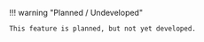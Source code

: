 !!! warning "Planned / Undeveloped"

    This feature is planned, but not yet developed.
<!-- 
<Pitfall>

`useLayoutEffect` can hurt performance. Prefer [`useEffect`](/reference/react/useEffect) when possible.

</Pitfall>

## Overview

<p class="intro" markdown>

`useLayoutEffect` is a version of [`useEffect`](/reference/react/useEffect) that fires before the browser repaints the screen.

```js
useLayoutEffect(setup, dependencies?)
```

</p>

---

## Reference

### `useLayoutEffect(setup, dependencies?)`

Call `useLayoutEffect` to perform the layout measurements before the browser repaints the screen:

```js
import { useState, useRef, useLayoutEffect } from 'react';

function Tooltip() {
  const ref = useRef(null);
  const [tooltipHeight, setTooltipHeight] = useState(0);

  useLayoutEffect(() => {
    const { height } = ref.current.getBoundingClientRect();
    setTooltipHeight(height);
  }, []);
  // ...
```

[See more examples below.](#usage)

#### Parameters

-   `setup`: The function with your Effect's logic. Your setup function may also optionally return a _cleanup_ function. Before your component is added to the DOM, React will run your setup function. After every re-render with changed dependencies, React will first run the cleanup function (if you provided it) with the old values, and then run your setup function with the new values. Before your component is removed from the DOM, React will run your cleanup function.

-   **optional** `dependencies`: The list of all reactive values referenced inside of the `setup` code. Reactive values include props, state, and all the variables and functions declared directly inside your component body. If your linter is [configured for React](/learn/editor-setup#linting), it will verify that every reactive value is correctly specified as a dependency. The list of dependencies must have a constant number of items and be written inline like `[dep1, dep2, dep3]`. React will compare each dependency with its previous value using the [`Object.is`](https://developer.mozilla.org/en-US/docs/Web/JavaScript/Reference/Global_Objects/Object/is) comparison. If you omit this argument, your Effect will re-run after every re-render of the component.

#### Returns

`useLayoutEffect` returns `undefined`.

#### Caveats

-   `useLayoutEffect` is a Hook, so you can only call it **at the top level of your component** or your own Hooks. You can't call it inside loops or conditions. If you need that, extract a component and move the Effect there.

-   When Strict Mode is on, React will **run one extra development-only setup+cleanup cycle** before the first real setup. This is a stress-test that ensures that your cleanup logic "mirrors" your setup logic and that it stops or undoes whatever the setup is doing. If this causes a problem, [implement the cleanup function.](/learn/synchronizing-with-effects#how-to-handle-the-effect-firing-twice-in-development)

-   If some of your dependencies are objects or functions defined inside the component, there is a risk that they will **cause the Effect to re-run more often than needed.** To fix this, remove unnecessary [object](/reference/react/useEffect#removing-unnecessary-object-dependencies) and [function](/reference/react/useEffect#removing-unnecessary-function-dependencies) dependencies. You can also [extract state updates](/reference/react/useEffect#updating-state-based-on-previous-state-from-an-effect) and [non-reactive logic](/reference/react/useEffect#reading-the-latest-props-and-state-from-an-effect) outside of your Effect.

-   Effects **only run on the client.** They don't run during server rendering.

-   The code inside `useLayoutEffect` and all state updates scheduled from it **block the browser from repainting the screen.** When used excessively, this makes your app slow. When possible, prefer [`useEffect`.](/reference/react/useEffect)

---

## Usage

### Measuring layout before the browser repaints the screen

Most components don't need to know their position and size on the screen to decide what to render. They only return some JSX. Then the browser calculates their _layout_ (position and size) and repaints the screen.

Sometimes, that's not enough. Imagine a tooltip that appears next to some element on hover. If there's enough space, the tooltip should appear above the element, but if it doesn't fit, it should appear below. In order to render the tooltip at the right final position, you need to know its height (i.e. whether it fits at the top).

To do this, you need to render in two passes:

1. Render the tooltip anywhere (even with a wrong position).
2. Measure its height and decide where to place the tooltip.
3. Render the tooltip _again_ in the correct place.

**All of this needs to happen before the browser repaints the screen.** You don't want the user to see the tooltip moving. Call `useLayoutEffect` to perform the layout measurements before the browser repaints the screen:

```js
function Tooltip() {
	const ref = useRef(null);
	const [tooltipHeight, setTooltipHeight] = useState(0); // You don't know real height yet

	useLayoutEffect(() => {
		const { height } = ref.current.getBoundingClientRect();
		setTooltipHeight(height); // Re-render now that you know the real height
	}, []);

	// ...use tooltipHeight in the rendering logic below...
}
```

Here's how this works step by step:

1. `Tooltip` renders with the initial `tooltipHeight = 0` (so the tooltip may be wrongly positioned).
2. React places it in the DOM and runs the code in `useLayoutEffect`.
3. Your `useLayoutEffect` [measures the height](https://developer.mozilla.org/en-US/docs/Web/API/Element/getBoundingClientRect) of the tooltip content and triggers an immediate re-render.
4. `Tooltip` renders again with the real `tooltipHeight` (so the tooltip is correctly positioned).
5. React updates it in the DOM, and the browser finally displays the tooltip.

Hover over the buttons below and see how the tooltip adjusts its position depending on whether it fits:

```js
import ButtonWithTooltip from "./ButtonWithTooltip.js";

export default function App() {
	return (
		<div>
			<ButtonWithTooltip
				tooltipContent={
					<div>
						This tooltip does not fit above the button.
						<br />
						This is why it's displayed below instead!
					</div>
				}
			>
				Hover over me (tooltip above)
			</ButtonWithTooltip>
			<div style={{ height: 50 }} />
			<ButtonWithTooltip
				tooltipContent={<div>This tooltip fits above the button</div>}
			>
				Hover over me (tooltip below)
			</ButtonWithTooltip>
			<div style={{ height: 50 }} />
			<ButtonWithTooltip
				tooltipContent={<div>This tooltip fits above the button</div>}
			>
				Hover over me (tooltip below)
			</ButtonWithTooltip>
		</div>
	);
}
```

```js
import { useState, useRef } from "react";
import Tooltip from "./Tooltip.js";

export default function ButtonWithTooltip({ tooltipContent, ...rest }) {
	const [targetRect, setTargetRect] = useState(null);
	const buttonRef = useRef(null);
	return (
		<>
			<button
				{...rest}
				ref={buttonRef}
				onPointerEnter={() => {
					const rect = buttonRef.current.getBoundingClientRect();
					setTargetRect({
						left: rect.left,
						top: rect.top,
						right: rect.right,
						bottom: rect.bottom,
					});
				}}
				onPointerLeave={() => {
					setTargetRect(null);
				}}
			/>
			{targetRect !== null && (
				<Tooltip targetRect={targetRect}>{tooltipContent}</Tooltip>
			)}
		</>
	);
}
```

```js
import { useRef, useLayoutEffect, useState } from "react";
import { createPortal } from "react-dom";
import TooltipContainer from "./TooltipContainer.js";

export default function Tooltip({ children, targetRect }) {
	const ref = useRef(null);
	const [tooltipHeight, setTooltipHeight] = useState(0);

	useLayoutEffect(() => {
		const { height } = ref.current.getBoundingClientRect();
		setTooltipHeight(height);
		console.log("Measured tooltip height: " + height);
	}, []);

	let tooltipX = 0;
	let tooltipY = 0;
	if (targetRect !== null) {
		tooltipX = targetRect.left;
		tooltipY = targetRect.top - tooltipHeight;
		if (tooltipY < 0) {
			// It doesn't fit above, so place below.
			tooltipY = targetRect.bottom;
		}
	}

	return createPortal(
		<TooltipContainer x={tooltipX} y={tooltipY} contentRef={ref}>
			{children}
		</TooltipContainer>,
		document.body
	);
}
```

```js
export default function TooltipContainer({ children, x, y, contentRef }) {
	return (
		<div
			style={{
				position: "absolute",
				pointerEvents: "none",
				left: 0,
				top: 0,
				transform: `translate3d(${x}px, ${y}px, 0)`,
			}}
		>
			<div ref={contentRef} className="tooltip">
				{children}
			</div>
		</div>
	);
}
```

```css
.tooltip {
	color: white;
	background: #222;
	border-radius: 4px;
	padding: 4px;
}
```

Notice that even though the `Tooltip` component has to render in two passes (first, with `tooltipHeight` initialized to `0` and then with the real measured height), you only see the final result. This is why you need `useLayoutEffect` instead of [`useEffect`](/reference/react/useEffect) for this example. Let's look at the difference in detail below.

<Recipes titleText="useLayoutEffect vs useEffect" titleId="examples">

#### `useLayoutEffect` blocks the browser from repainting

React guarantees that the code inside `useLayoutEffect` and any state updates scheduled inside it will be processed **before the browser repaints the screen.** This lets you render the tooltip, measure it, and re-render the tooltip again without the user noticing the first extra render. In other words, `useLayoutEffect` blocks the browser from painting.

```js
import ButtonWithTooltip from "./ButtonWithTooltip.js";

export default function App() {
	return (
		<div>
			<ButtonWithTooltip
				tooltipContent={
					<div>
						This tooltip does not fit above the button.
						<br />
						This is why it's displayed below instead!
					</div>
				}
			>
				Hover over me (tooltip above)
			</ButtonWithTooltip>
			<div style={{ height: 50 }} />
			<ButtonWithTooltip
				tooltipContent={<div>This tooltip fits above the button</div>}
			>
				Hover over me (tooltip below)
			</ButtonWithTooltip>
			<div style={{ height: 50 }} />
			<ButtonWithTooltip
				tooltipContent={<div>This tooltip fits above the button</div>}
			>
				Hover over me (tooltip below)
			</ButtonWithTooltip>
		</div>
	);
}
```

```js
import { useState, useRef } from "react";
import Tooltip from "./Tooltip.js";

export default function ButtonWithTooltip({ tooltipContent, ...rest }) {
	const [targetRect, setTargetRect] = useState(null);
	const buttonRef = useRef(null);
	return (
		<>
			<button
				{...rest}
				ref={buttonRef}
				onPointerEnter={() => {
					const rect = buttonRef.current.getBoundingClientRect();
					setTargetRect({
						left: rect.left,
						top: rect.top,
						right: rect.right,
						bottom: rect.bottom,
					});
				}}
				onPointerLeave={() => {
					setTargetRect(null);
				}}
			/>
			{targetRect !== null && (
				<Tooltip targetRect={targetRect}>{tooltipContent}</Tooltip>
			)}
		</>
	);
}
```

```js
import { useRef, useLayoutEffect, useState } from "react";
import { createPortal } from "react-dom";
import TooltipContainer from "./TooltipContainer.js";

export default function Tooltip({ children, targetRect }) {
	const ref = useRef(null);
	const [tooltipHeight, setTooltipHeight] = useState(0);

	useLayoutEffect(() => {
		const { height } = ref.current.getBoundingClientRect();
		setTooltipHeight(height);
	}, []);

	let tooltipX = 0;
	let tooltipY = 0;
	if (targetRect !== null) {
		tooltipX = targetRect.left;
		tooltipY = targetRect.top - tooltipHeight;
		if (tooltipY < 0) {
			// It doesn't fit above, so place below.
			tooltipY = targetRect.bottom;
		}
	}

	return createPortal(
		<TooltipContainer x={tooltipX} y={tooltipY} contentRef={ref}>
			{children}
		</TooltipContainer>,
		document.body
	);
}
```

```js
export default function TooltipContainer({ children, x, y, contentRef }) {
	return (
		<div
			style={{
				position: "absolute",
				pointerEvents: "none",
				left: 0,
				top: 0,
				transform: `translate3d(${x}px, ${y}px, 0)`,
			}}
		>
			<div ref={contentRef} className="tooltip">
				{children}
			</div>
		</div>
	);
}
```

```css
.tooltip {
	color: white;
	background: #222;
	border-radius: 4px;
	padding: 4px;
}
```

#### `useEffect` does not block the browser

Here is the same example, but with [`useEffect`](/reference/react/useEffect) instead of `useLayoutEffect`. If you're on a slower device, you might notice that sometimes the tooltip "flickers" and you briefly see its initial position before the corrected position.

```js
import ButtonWithTooltip from "./ButtonWithTooltip.js";

export default function App() {
	return (
		<div>
			<ButtonWithTooltip
				tooltipContent={
					<div>
						This tooltip does not fit above the button.
						<br />
						This is why it's displayed below instead!
					</div>
				}
			>
				Hover over me (tooltip above)
			</ButtonWithTooltip>
			<div style={{ height: 50 }} />
			<ButtonWithTooltip
				tooltipContent={<div>This tooltip fits above the button</div>}
			>
				Hover over me (tooltip below)
			</ButtonWithTooltip>
			<div style={{ height: 50 }} />
			<ButtonWithTooltip
				tooltipContent={<div>This tooltip fits above the button</div>}
			>
				Hover over me (tooltip below)
			</ButtonWithTooltip>
		</div>
	);
}
```

```js
import { useState, useRef } from "react";
import Tooltip from "./Tooltip.js";

export default function ButtonWithTooltip({ tooltipContent, ...rest }) {
	const [targetRect, setTargetRect] = useState(null);
	const buttonRef = useRef(null);
	return (
		<>
			<button
				{...rest}
				ref={buttonRef}
				onPointerEnter={() => {
					const rect = buttonRef.current.getBoundingClientRect();
					setTargetRect({
						left: rect.left,
						top: rect.top,
						right: rect.right,
						bottom: rect.bottom,
					});
				}}
				onPointerLeave={() => {
					setTargetRect(null);
				}}
			/>
			{targetRect !== null && (
				<Tooltip targetRect={targetRect}>{tooltipContent}</Tooltip>
			)}
		</>
	);
}
```

```js
import { useRef, useEffect, useState } from "react";
import { createPortal } from "react-dom";
import TooltipContainer from "./TooltipContainer.js";

export default function Tooltip({ children, targetRect }) {
	const ref = useRef(null);
	const [tooltipHeight, setTooltipHeight] = useState(0);

	useEffect(() => {
		const { height } = ref.current.getBoundingClientRect();
		setTooltipHeight(height);
	}, []);

	let tooltipX = 0;
	let tooltipY = 0;
	if (targetRect !== null) {
		tooltipX = targetRect.left;
		tooltipY = targetRect.top - tooltipHeight;
		if (tooltipY < 0) {
			// It doesn't fit above, so place below.
			tooltipY = targetRect.bottom;
		}
	}

	return createPortal(
		<TooltipContainer x={tooltipX} y={tooltipY} contentRef={ref}>
			{children}
		</TooltipContainer>,
		document.body
	);
}
```

```js
export default function TooltipContainer({ children, x, y, contentRef }) {
	return (
		<div
			style={{
				position: "absolute",
				pointerEvents: "none",
				left: 0,
				top: 0,
				transform: `translate3d(${x}px, ${y}px, 0)`,
			}}
		>
			<div ref={contentRef} className="tooltip">
				{children}
			</div>
		</div>
	);
}
```

```css
.tooltip {
	color: white;
	background: #222;
	border-radius: 4px;
	padding: 4px;
}
```

To make the bug easier to reproduce, this version adds an artificial delay during rendering. React will let the browser paint the screen before it processes the state update inside `useEffect`. As a result, the tooltip flickers:

```js
import ButtonWithTooltip from "./ButtonWithTooltip.js";

export default function App() {
	return (
		<div>
			<ButtonWithTooltip
				tooltipContent={
					<div>
						This tooltip does not fit above the button.
						<br />
						This is why it's displayed below instead!
					</div>
				}
			>
				Hover over me (tooltip above)
			</ButtonWithTooltip>
			<div style={{ height: 50 }} />
			<ButtonWithTooltip
				tooltipContent={<div>This tooltip fits above the button</div>}
			>
				Hover over me (tooltip below)
			</ButtonWithTooltip>
			<div style={{ height: 50 }} />
			<ButtonWithTooltip
				tooltipContent={<div>This tooltip fits above the button</div>}
			>
				Hover over me (tooltip below)
			</ButtonWithTooltip>
		</div>
	);
}
```

```js
import { useState, useRef } from "react";
import Tooltip from "./Tooltip.js";

export default function ButtonWithTooltip({ tooltipContent, ...rest }) {
	const [targetRect, setTargetRect] = useState(null);
	const buttonRef = useRef(null);
	return (
		<>
			<button
				{...rest}
				ref={buttonRef}
				onPointerEnter={() => {
					const rect = buttonRef.current.getBoundingClientRect();
					setTargetRect({
						left: rect.left,
						top: rect.top,
						right: rect.right,
						bottom: rect.bottom,
					});
				}}
				onPointerLeave={() => {
					setTargetRect(null);
				}}
			/>
			{targetRect !== null && (
				<Tooltip targetRect={targetRect}>{tooltipContent}</Tooltip>
			)}
		</>
	);
}
```

```js
import { useRef, useEffect, useState } from "react";
import { createPortal } from "react-dom";
import TooltipContainer from "./TooltipContainer.js";

export default function Tooltip({ children, targetRect }) {
	const ref = useRef(null);
	const [tooltipHeight, setTooltipHeight] = useState(0);

	// This artificially slows down rendering
	let now = performance.now();
	while (performance.now() - now < 100) {
		// Do nothing for a bit...
	}

	useEffect(() => {
		const { height } = ref.current.getBoundingClientRect();
		setTooltipHeight(height);
	}, []);

	let tooltipX = 0;
	let tooltipY = 0;
	if (targetRect !== null) {
		tooltipX = targetRect.left;
		tooltipY = targetRect.top - tooltipHeight;
		if (tooltipY < 0) {
			// It doesn't fit above, so place below.
			tooltipY = targetRect.bottom;
		}
	}

	return createPortal(
		<TooltipContainer x={tooltipX} y={tooltipY} contentRef={ref}>
			{children}
		</TooltipContainer>,
		document.body
	);
}
```

```js
export default function TooltipContainer({ children, x, y, contentRef }) {
	return (
		<div
			style={{
				position: "absolute",
				pointerEvents: "none",
				left: 0,
				top: 0,
				transform: `translate3d(${x}px, ${y}px, 0)`,
			}}
		>
			<div ref={contentRef} className="tooltip">
				{children}
			</div>
		</div>
	);
}
```

```css
.tooltip {
	color: white;
	background: #222;
	border-radius: 4px;
	padding: 4px;
}
```

Edit this example to `useLayoutEffect` and observe that it blocks the paint even if rendering is slowed down.

</Recipes>

<Note>

Rendering in two passes and blocking the browser hurts performance. Try to avoid this when you can.

</Note>

---

## Troubleshooting

### I'm getting an error: "`useLayoutEffect` does nothing on the server"

The purpose of `useLayoutEffect` is to let your component [use layout information for rendering:](#measuring-layout-before-the-browser-repaints-the-screen)

1. Render the initial content.
2. Measure the layout _before the browser repaints the screen._
3. Render the final content using the layout information you've read.

When you or your framework uses [server rendering](/reference/react-dom/server), your React app renders to HTML on the server for the initial render. This lets you show the initial HTML before the JavaScript code loads.

The problem is that on the server, there is no layout information.

In the [earlier example](#measuring-layout-before-the-browser-repaints-the-screen), the `useLayoutEffect` call in the `Tooltip` component lets it position itself correctly (either above or below content) depending on the content height. If you tried to render `Tooltip` as a part of the initial server HTML, this would be impossible to determine. On the server, there is no layout yet! So, even if you rendered it on the server, its position would "jump" on the client after the JavaScript loads and runs.

Usually, components that rely on layout information don't need to render on the server anyway. For example, it probably doesn't make sense to show a `Tooltip` during the initial render. It is triggered by a client interaction.

However, if you're running into this problem, you have a few different options:

-   Replace `useLayoutEffect` with [`useEffect`.](/reference/react/useEffect) This tells React that it's okay to display the initial render result without blocking the paint (because the original HTML will become visible before your Effect runs).

-   Alternatively, [mark your component as client-only.](/reference/react/Suspense#providing-a-fallback-for-server-errors-and-server-only-content) This tells React to replace its content up to the closest [`<Suspense>`](/reference/react/Suspense) boundary with a loading fallback (for example, a spinner or a glimmer) during server rendering.

-   Alternatively, you can render a component with `useLayoutEffect` only after hydration. Keep a boolean `isMounted` state that's initialized to `false`, and set it to `true` inside a `useEffect` call. Your rendering logic can then be like `return isMounted ? <RealContent /> : <FallbackContent />`. On the server and during the hydration, the user will see `FallbackContent` which should not call `useLayoutEffect`. Then React will replace it with `RealContent` which runs on the client only and can include `useLayoutEffect` calls.

-   If you synchronize your component with an external data store and rely on `useLayoutEffect` for different reasons than measuring layout, consider [`useSyncExternalStore`](/reference/react/useSyncExternalStore) instead which [supports server rendering.](/reference/react/useSyncExternalStore#adding-support-for-server-rendering) -->
